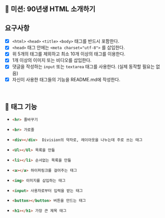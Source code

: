 
## 🚀 미션: 90년생 HTML 소개하기

## 요구사항 

- [x]  `<html>` `<head>` `<title>`  `<body>` 태그를 반드시 포함한다. 
- [x]  `<head>` 태그 안에는 `<meta charset="utf-8">` 를 삽입한다.
- [x]  위 5개의 태그를 제외하고 최소 10개 이상의 태그를 이용한다.
- [x]  1개 이상의 이미지 또는 비디오를 삽입한다.
- [x]  댓글을 작성하는 `input` 또는 `textarea` 태그를 사용한다. (실제 동작할 필요는 없음)
- [x]  자신이 사용한 태그들의 기능을 README.md에 작성한다.

<br/>

## 👏 태그 기능

- ```html
  <hr> 줄바꾸기
  ```

- ```html
  <br> 가로줄
  ```

- ```html
  <div></div>  Division의 약자로, 레이아웃을 나누는데 주로 쓰는 태그
  ```

- ```html
  <Ul></Ul> 목록을 만듦
  ```

- ```html
  <li></li> 순서없는 목록을 만듦
  ```

- ```html
  <a></a> 하이퍼링크를 걸어주는 태그
  ```

- ```html
  <img> 이미지를 삽입하는 태그
  ```

- ```html
  <input> 사용자로부터 입력을 받는 태그
  ```

- ```html
  <button></button> 버튼을 만드는 태그
  ```

- ```html
  <h1></h1> 가장 큰 제목 태그
  ```